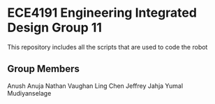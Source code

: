 # ECE4191 Engineering Integrated Design Group 11
This repository includes all the scripts that are used to code the robot
## Group Members
Anush Anuja
Nathan Vaughan
Ling Chen 
Jeffrey Jahja
Yumal Mudiyanselage